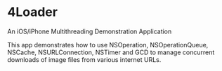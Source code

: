 4Loader
=======

An iOS/iPhone Multithreading Demonstration Application

This app demonstrates how to use NSOperation, NSOperationQueue, NSCache, NSURLConnection, NSTimer and GCD
to manage concurrent downloads of image files from various internet URLs.